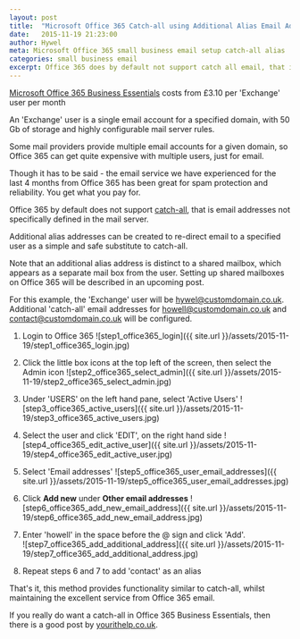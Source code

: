 ```yaml
---
layout: post
title:  "Microsoft Office 365 Catch-all using Additional Alias Email Addresses"
date:   2015-11-19 21:23:00
author: Hywel
meta: Microsoft Office 365 small business email setup catch-all alias  admin alternative
categories: small business email
excerpt: Office 365 does by default not support catch all email, that is addresses not specifically defined in the mail server.  Additional alias addresses can be created to re-direct email to a specified user as a simple and safe substitute to catch-all.
---
```

[Microsoft Office 365 Business Essentials](https://products.office.com/en-gb/business/compare-office-365-for-business-plans) costs from £3.10 per 'Exchange' user per month

An 'Exchange' user is a single email account for a specified domain, with 50 Gb of storage and highly configurable mail server rules.  

Some mail providers provide multiple email accounts for a given domain, so Office 365 can get quite expensive with multiple users, just for email.  

Though it has to be said - the email service we have experienced for the last 4 months from Office 365 has been great for spam protection and reliability.  You get what you pay for.

Office 365 by default does not support [catch-all](https://en.wikipedia.org/wiki/Catch-all), that is email addresses not specifically defined in the mail server.

Additional alias addresses can be created to re-direct email to a specified user as a simple and safe substitute to catch-all.  

Note that an additional alias address is distinct to a shared mailbox, which appears as a separate mail box from the user.  Setting up shared mailboxes on Office 365 will be described in an upcoming post.

For this example, the 'Exchange' user will be hywel@customdomain.co.uk.  Additional  'catch-all' email addresses for howell@customdomain.co.uk and contact@customdomain.co.uk will be configured.

1. Login to Office 365
![step1_office365_login]({{ site.url }}/assets/2015-11-19/step1_office365_login.jpg)

2. Click the little box icons at the top left of the screen, then select the Admin icon
![step2_office365_select_admin]({{ site.url }}/assets/2015-11-19/step2_office365_select_admin.jpg)

3. Under 'USERS' on the left hand pane, select 'Active Users'
![step3_office365_active_users]({{ site.url }}/assets/2015-11-19/step3_office365_active_users.jpg)

4. Select the user and click 'EDIT', on the right hand side
![step4_office365_edit_active_user]({{ site.url }}/assets/2015-11-19/step4_office365_edit_active_user.jpg)

5. Select 'Email addresses'
![step5_office365_user_email_addresses]({{ site.url }}/assets/2015-11-19/step5_office365_user_email_addresses.jpg)

6. Click **Add new** under **Other email addresses**
![step6_office365_add_new_email_address]({{ site.url }}/assets/2015-11-19/step6_office365_add_new_email_address.jpg)

7. Enter 'howell' in the space before the @ sign and click 'Add'.  
![step7_office365_add_additional_address]({{ site.url }}/assets/2015-11-19/step7_office365_add_additional_address.jpg)

8. Repeat steps 6 and 7 to add 'contact' as an alias

That's it, this method provides functionality similar to catch-all,  whilst maintaining the excellent service from Office 365 email.

If you really do want a catch-all in Office 365 Business Essentials, then there is a good post by [yourithelp.co.uk](http://www.yourithelp.co.uk/office-365-create-catchall-wildcard-address-office-365/).
